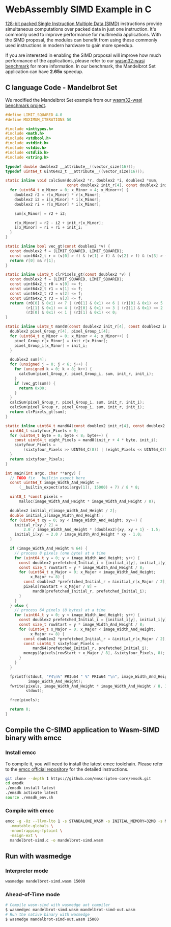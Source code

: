 # WebAssembly SIMD Example in C

[128-bit packed Single Instruction Multiple Data (SIMD)](https://webassembly.github.io/simd/core/syntax/instructions.html#simd-instructions) instructions provide simultaneous computations over packed data in just one instruction. It's commonly used to improve performance for multimedia applications. With the SIMD proposal, the modules can benefit from using these commonly used instructions in modern hardware to gain more speedup.

If you are interested in enabling the SIMD proposal will improve how much performance of the applications, please refer to our [wasm32-wasi benchmark](https://github.com/second-state/wasm32-wasi-benchmark/tree/simd) for more information.
In our benchmark, the Mandelbrot Set application can have **2.65x** speedup.

## C language Code - Mandelbrot Set

We modified the Mandelbrot Set example from our [wasm32-wasi benchmark project](https://github.com/second-state/wasm32-wasi-benchmark/blob/master/src/mandelbrot.c).

```c
#define LIMIT_SQUARED 4.0
#define MAXIMUM_ITERATIONS 50

#include <inttypes.h>
#include <math.h>
#include <stdbool.h>
#include <stdint.h>
#include <stdio.h>
#include <stdlib.h>
#include <string.h>

typedef double doublex2 __attribute__((vector_size(16)));
typedef uint64_t uint64x2_t __attribute__((vector_size(16)));

static inline void calcSum(doublex2 *r, doublex2 *i, doublex2 *sum,
                           const doublex2 init_r[4], const doublex2 init_i) {
  for (uint64_t x_Minor = 0; x_Minor < 4; x_Minor++) {
    doublex2 r2 = r[x_Minor] * r[x_Minor];
    doublex2 i2 = i[x_Minor] * i[x_Minor];
    doublex2 ri = r[x_Minor] * i[x_Minor];

    sum[x_Minor] = r2 + i2;

    r[x_Minor] = r2 - i2 + init_r[x_Minor];
    i[x_Minor] = ri + ri + init_i;
  }
}

static inline bool vec_gt(const doublex2 *v) {
  const doublex2 f = {LIMIT_SQUARED, LIMIT_SQUARED};
  const uint64x2_t r = (v[0] > f) & (v[1] > f) & (v[2] > f) & (v[3] > f);
  return r[0] && r[1];
}

static inline uint8_t clrPixels_gt(const doublex2 *v) {
  const doublex2 f = {LIMIT_SQUARED, LIMIT_SQUARED};
  const uint64x2_t r0 = v[0] <= f;
  const uint64x2_t r1 = v[1] <= f;
  const uint64x2_t r2 = v[2] <= f;
  const uint64x2_t r3 = v[3] <= f;
  return (r0[0] & 0x1) << 7 | (r0[1] & 0x1) << 6 | (r1[0] & 0x1) << 5 |
         (r1[1] & 0x1) << 4 | (r2[0] & 0x1) << 3 | (r2[1] & 0x1) << 2 |
         (r3[0] & 0x1) << 1 | (r3[1] & 0x1) << 0;
}

static inline uint8_t mand8(const doublex2 init_r[4], const doublex2 init_i) {
  doublex2 pixel_Group_r[4], pixel_Group_i[4];
  for (uint64_t x_Minor = 0; x_Minor < 4; x_Minor++) {
    pixel_Group_r[x_Minor] = init_r[x_Minor];
    pixel_Group_i[x_Minor] = init_i;
  }

  doublex2 sum[4];
  for (unsigned j = 0; j < 6; j++) {
    for (unsigned k = 0; k < 8; k++) {
      calcSum(pixel_Group_r, pixel_Group_i, sum, init_r, init_i);
    }
    if (vec_gt(sum)) {
      return 0x00;
    }
  }
  calcSum(pixel_Group_r, pixel_Group_i, sum, init_r, init_i);
  calcSum(pixel_Group_r, pixel_Group_i, sum, init_r, init_i);
  return clrPixels_gt(sum);
}

static inline uint64_t mand64(const doublex2 init_r[4], const doublex2 init_i) {
  uint64_t sixtyfour_Pixels = 0;
  for (uint64_t byte = 0; byte < 8; byte++) {
    const uint64_t eight_Pixels = mand8(init_r + 4 * byte, init_i);
    sixtyfour_Pixels =
        (sixtyfour_Pixels >> UINT64_C(8)) | (eight_Pixels << UINT64_C(56));
  }
  return sixtyfour_Pixels;
}

int main(int argc, char **argv) {
  // TODO fix __builtin_expect here
  const uint64_t image_Width_And_Height =
      (__builtin_expect(atoi(argv[1]), 15000) + 7) / 8 * 8;

  uint8_t *const pixels =
      malloc(image_Width_And_Height * image_Width_And_Height / 8);

  doublex2 initial_r[image_Width_And_Height / 2];
  double initial_i[image_Width_And_Height];
  for (uint64_t xy = 0; xy < image_Width_And_Height; xy++) {
    initial_r[xy / 2] =
        2.0 / image_Width_And_Height * (doublex2){xy, xy + 1} - 1.5;
    initial_i[xy] = 2.0 / image_Width_And_Height * xy - 1.0;
  }

  if (image_Width_And_Height % 64) {
    // process 8 pixels (one byte) at a time
    for (uint64_t y = 0; y < image_Width_And_Height; y++) {
      const doublex2 prefetched_Initial_i = {initial_i[y], initial_i[y]};
      const size_t rowStart = y * image_Width_And_Height / 8;
      for (uint64_t x_Major = 0; x_Major < image_Width_And_Height;
           x_Major += 8) {
        const doublex2 *prefetched_Initial_r = &initial_r[x_Major / 2];
        pixels[rowStart + x_Major / 8] =
            mand8(prefetched_Initial_r, prefetched_Initial_i);
      }
    }
  } else {
    // process 64 pixels (8 bytes) at a time
    for (uint64_t y = 0; y < image_Width_And_Height; y++) {
      const doublex2 prefetched_Initial_i = {initial_i[y], initial_i[y]};
      const size_t rowStart = y * image_Width_And_Height / 8;
      for (uint64_t x_Major = 0; x_Major < image_Width_And_Height;
           x_Major += 8) {
        const doublex2 *prefetched_Initial_r = &initial_r[x_Major / 2];
        const uint64_t sixtyfour_Pixels =
            mand64(prefetched_Initial_r, prefetched_Initial_i);
        memcpy(&pixels[rowStart + x_Major / 8], &sixtyfour_Pixels, 8);
      }
    }
  }

  fprintf(stdout, "P4\n%" PRIu64 " %" PRIu64 "\n", image_Width_And_Height,
          image_Width_And_Height);
  fwrite(pixels, image_Width_And_Height * image_Width_And_Height / 8, 1,
         stdout);

  free(pixels);

  return 0;
}
```

## Compile the C-SIMD application to Wasm-SIMD binary with emcc

### Install emcc

To compile it, you will need to install the latest emcc toolchain. Please refer to the [emcc official repository](https://github.com/emscripten-core/emsdk) for the detailed instructions.

```bash
git clone --depth 1 https://github.com/emscripten-core/emsdk.git
cd emsdk
./emsdk install latest
./emsdk activate latest
source ./emsdk_env.sh
```

### Compile with emcc

```bash
emcc -g -Oz --llvm-lto 1 -s STANDALONE_WASM -s INITIAL_MEMORY=32MB -s MAXIMUM_MEMORY=4GB \
  -mmutable-globals \
  -mnontrapping-fptoint \
  -msign-ext \
  mandelbrot-simd.c -o mandelbrot-simd.wasm
```

## Run with wasmedge

### Interpreter mode

```bash
wasmedge mandelbrot-simd.wasm 15000
```

### Ahead-of-Time mode

```bash
# Compile wasm-simd with wasmedge aot compiler
$ wasmedgec mandelbrot-simd.wasm mandelbrot-simd-out.wasm
# Run the native binary with wasmedge
$ wasmedge mandelbrot-simd-out.wasm 15000
```
